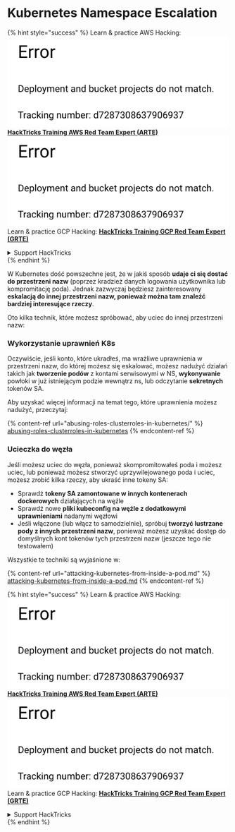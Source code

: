 # Kubernetes Namespace Escalation

{% hint style="success" %}
Learn & practice AWS Hacking:<img src="../../.gitbook/assets/image (1) (1).png" alt="" data-size="line">[**HackTricks Training AWS Red Team Expert (ARTE)**](https://training.hacktricks.xyz/courses/arte)<img src="../../.gitbook/assets/image (1) (1).png" alt="" data-size="line">\
Learn & practice GCP Hacking: <img src="../../.gitbook/assets/image (2).png" alt="" data-size="line">[**HackTricks Training GCP Red Team Expert (GRTE)**<img src="../../.gitbook/assets/image (2).png" alt="" data-size="line">](https://training.hacktricks.xyz/courses/grte)

<details>

<summary>Support HackTricks</summary>

* Check the [**subscription plans**](https://github.com/sponsors/carlospolop)!
* **Join the** 💬 [**Discord group**](https://discord.gg/hRep4RUj7f) or the [**telegram group**](https://t.me/peass) or **follow** us on **Twitter** 🐦 [**@hacktricks\_live**](https://twitter.com/hacktricks\_live)**.**
* **Share hacking tricks by submitting PRs to the** [**HackTricks**](https://github.com/carlospolop/hacktricks) and [**HackTricks Cloud**](https://github.com/carlospolop/hacktricks-cloud) github repos.

</details>
{% endhint %}

W Kubernetes dość powszechne jest, że w jakiś sposób **udaje ci się dostać do przestrzeni nazw** (poprzez kradzież danych logowania użytkownika lub kompromitację poda). Jednak zazwyczaj będziesz zainteresowany **eskalacją do innej przestrzeni nazw, ponieważ można tam znaleźć bardziej interesujące rzeczy**.

Oto kilka technik, które możesz spróbować, aby uciec do innej przestrzeni nazw:

### Wykorzystanie uprawnień K8s

Oczywiście, jeśli konto, które ukradłeś, ma wrażliwe uprawnienia w przestrzeni nazw, do której możesz się eskalować, możesz nadużyć działań takich jak **tworzenie podów** z kontami serwisowymi w NS, **wykonywanie** powłoki w już istniejącym podzie wewnątrz ns, lub odczytanie **sekretnych** tokenów SA.

Aby uzyskać więcej informacji na temat tego, które uprawnienia możesz nadużyć, przeczytaj:

{% content-ref url="abusing-roles-clusterroles-in-kubernetes/" %}
[abusing-roles-clusterroles-in-kubernetes](abusing-roles-clusterroles-in-kubernetes/)
{% endcontent-ref %}

### Ucieczka do węzła

Jeśli możesz uciec do węzła, ponieważ skompromitowałeś poda i możesz uciec, lub ponieważ możesz stworzyć uprzywilejowanego poda i uciec, możesz zrobić kilka rzeczy, aby ukraść inne tokeny SA:

* Sprawdź **tokeny SA zamontowane w innych kontenerach dockerowych** działających na węźle
* Sprawdź nowe **pliki kubeconfig na węźle z dodatkowymi uprawnieniami** nadanymi węzłowi
* Jeśli włączone (lub włącz to samodzielnie), spróbuj **tworzyć lustrzane pody z innych przestrzeni nazw**, ponieważ możesz uzyskać dostęp do domyślnych kont tokenów tych przestrzeni nazw (jeszcze tego nie testowałem)

Wszystkie te techniki są wyjaśnione w:

{% content-ref url="attacking-kubernetes-from-inside-a-pod.md" %}
[attacking-kubernetes-from-inside-a-pod.md](attacking-kubernetes-from-inside-a-pod.md)
{% endcontent-ref %}

{% hint style="success" %}
Learn & practice AWS Hacking:<img src="../../.gitbook/assets/image (1) (1).png" alt="" data-size="line">[**HackTricks Training AWS Red Team Expert (ARTE)**](https://training.hacktricks.xyz/courses/arte)<img src="../../.gitbook/assets/image (1) (1).png" alt="" data-size="line">\
Learn & practice GCP Hacking: <img src="../../.gitbook/assets/image (2).png" alt="" data-size="line">[**HackTricks Training GCP Red Team Expert (GRTE)**<img src="../../.gitbook/assets/image (2).png" alt="" data-size="line">](https://training.hacktricks.xyz/courses/grte)

<details>

<summary>Support HackTricks</summary>

* Check the [**subscription plans**](https://github.com/sponsors/carlospolop)!
* **Join the** 💬 [**Discord group**](https://discord.gg/hRep4RUj7f) or the [**telegram group**](https://t.me/peass) or **follow** us on **Twitter** 🐦 [**@hacktricks\_live**](https://twitter.com/hacktricks\_live)**.**
* **Share hacking tricks by submitting PRs to the** [**HackTricks**](https://github.com/carlospolop/hacktricks) and [**HackTricks Cloud**](https://github.com/carlospolop/hacktricks-cloud) github repos.

</details>
{% endhint %}
